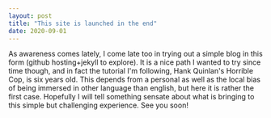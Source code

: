 ```yaml
---
layout: post
title: "This site is launched in the end"
date: 2020-09-01
---
```


As awareness comes lately, I come late too in trying out a simple blog in this form (github hosting+jekyll to explore). It is a nice path I wanted to try since time though, and in fact the tutorial I'm following, Hank Quinlan's Horrible Cop, is six years old. This depends from a personal as well as the local bias of being immersed in other language than english, but here it is rather the first case. Hopefully I will tell something sensate about what is bringing to this simple but challenging experience. See you soon!
